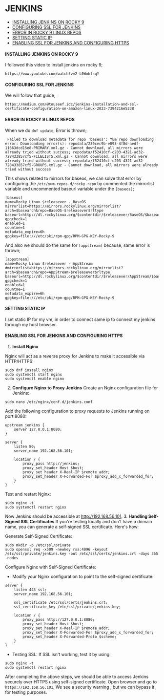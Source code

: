 # JENKINS
- [INSTALLING JENKINS ON ROCKY 9](#install-jenkins-on-rocky-9)
- [CONFIGURING SSL FOR JENKINS](#configuring-ssl-for-jenkins)
- [ERROR IN ROCKY 9 LINUX REPOS](#error-in-rocky-9-linux-repos)
- [SETTING STATIC IP](#setting-static-ip)
- [ENABLING SSL FOR JENKINS AND CONFIGURING HTTPS](#enabling-ssl-for-jenkins-and-configuring-https)
#### INSTALLING JENKINS ON ROCKY 9
I followed this video to install jenkins on rocky 9;
```
https://www.youtube.com/watch?v=2-L0WohfsqY
```

#### CONFIGURING SSL FOR JENKINS
We will follow that guide;
```
https://medium.com/@touseef.idc/jenkins-installation-and-ssl-certificate-configuration-on-amazon-linux-2023-7394216e5238
```
#### ERROR IN ROCKY 9 LINUX REPOS
When we do `dnf update`, Error is thrown;
```
 Failed to download metadata for repo 'baseos': Yum repo downloading error: Downloading error(s): repodata/230cec9b-e893-4f8d-aedf-11663dcd15e8-PRIMARY.xml.gz - Cannot download, all mirrors were already tried without success; repodata/f52410cf-c203-4321-ad32-728433857cf5-FILELISTS.xml.gz - Cannot download, all mirrors were already tried without success; repodata/f52410cf-c203-4321-ad32-728433857cf5-GROUPS.xml.gz - Cannot download, all mirrors were already tried without success
```
This shows related to mirrors for baseos, we can solve that error by configuring the `/etc/yum.repos.d/rocky.repo` by commented the mirrorlist variable and uncommented baseurl variable under the `[baseos]`;
```
[baseos]
name=Rocky Linux $releasever - BaseOS
mirrorlist=https://mirrors.rockylinux.org/mirrorlist?arch=$basearch&repo=BaseOS-$releasever$rltype
baseurl=http://dl.rockylinux.org/$contentdir/$releasever/BaseOS/$basearch/os/
gpgcheck=1
enabled=1
countme=1
metadata_expire=6h
gpgkey=file:///etc/pki/rpm-gpg/RPM-GPG-KEY-Rocky-9
```
And also we should do the same for `[appstream]` because, same error is thrown;
```
[appstream]
name=Rocky Linux $releasever - AppStream
#mirrorlist=https://mirrors.rockylinux.org/mirrorlist?arch=$basearch&repo=AppStream-$releasever$rltype
baseurl=http://dl.rockylinux.org/$contentdir/$releasever/AppStream/$basearch/os/
gpgcheck=1
enabled=1
countme=1
metadata_expire=6h
gpgkey=file:///etc/pki/rpm-gpg/RPM-GPG-KEY-Rocky-9
```
#### SETTING STATIC IP
I set static IP for my vm, in order to connect same ip to connect my jenkins through my host browser. 
#### ENABLING SSL FOR JENKINS AND CONFIGURING HTTPS
1. __Install Nginx__

Nginx will act as a reverse proxy for Jenkins to make it accessible via HTTP/HTTPS:
```
sudo dnf install nginx
sudo systemctl start nginx
sudo systemctl enable nginx
```
2. __Configure Nginx to Proxy Jenkins__
Create an Nginx configuration file for Jenkins:

```
sudo nano /etc/nginx/conf.d/jenkins.conf
```
Add the following configuration to proxy requests to Jenkins running on port 8080:
```
upstream jenkins {
    server 127.0.0.1:8080;
}

server {
    listen 80;
    server_name 192.168.56.101;  

    location / {
        proxy_pass http://jenkins;
        proxy_set_header Host $host;
        proxy_set_header X-Real-IP $remote_addr;
        proxy_set_header X-Forwarded-For $proxy_add_x_forwarded_for;
    }
}
```
Test and restart Nginx:
```
sudo nginx -t
sudo systemctl restart nginx
```
Now Jenkins should be accessible at http://192.168.56.101.
3. __Handling Self-Signed SSL Certificates__
If you're testing locally and don't have a domain name, you can generate a self-signed SSL certificate. Here's how:

Generate Self-Signed Certificate:
```
sudo mkdir -p /etc/ssl/private
sudo openssl req -x509 -newkey rsa:4096 -keyout /etc/ssl/private/jenkins.key -out /etc/ssl/certs/jenkins.crt -days 365 -nodes
```
Configure Nginx with Self-Signed Certificate:

- Modify your Nginx configuration to point to the self-signed certificate:
```
server {
    listen 443 ssl;
    server_name 192.168.56.101;

    ssl_certificate /etc/ssl/certs/jenkins.crt;
    ssl_certificate_key /etc/ssl/private/jenkins.key;

    location / {
        proxy_pass http://127.0.0.1:8080;
        proxy_set_header Host $host;
        proxy_set_header X-Real-IP $remote_addr;
        proxy_set_header X-Forwarded-For $proxy_add_x_forwarded_for;
        proxy_set_header X-Forwarded-Proto $scheme;
    }
}
```
- Testing SSL: If SSL isn't working, test it by using:
```
sudo nginx -t
sudo systemctl restart nginx
```
After completing the above steps, we should be able to access Jenkins securely over HTTPS using self-signed certificate. Open browser and go to `https://192.168.56.101`. We see a security warning , but we can bypass it for testing purposes.





